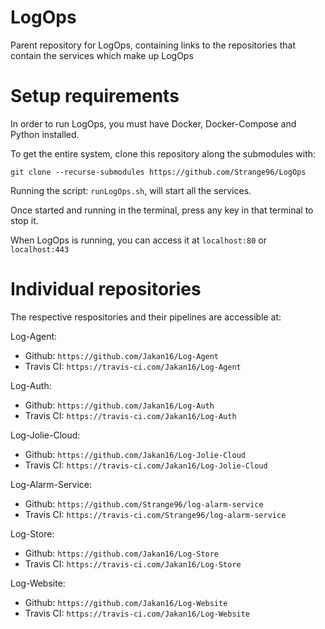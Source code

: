 # LogOps
Parent repository for LogOps, containing links to the repositories that contain the services which make up LogOps

# Setup requirements
In order to run LogOps, you must have Docker, Docker-Compose and Python installed.

To get the entire system, clone this repository along the submodules with:

 `git clone --recurse-submodules https://github.com/Strange96/LogOps`

Running the script: `runLogOps.sh`, will start all the services.

Once started and running in the terminal, press any key in that terminal to stop it.

When LogOps is running, you can access it at `localhost:80` or `localhost:443`

# Individual repositories
The respective respositories and their pipelines are accessible at:

Log-Agent: 
* Github: `https://github.com/Jakan16/Log-Agent` 
* Travis CI: `https://travis-ci.com/Jakan16/Log-Agent`

Log-Auth: 
* Github: `https://github.com/Jakan16/Log-Auth` 
* Travis CI: `https://travis-ci.com/Jakan16/Log-Auth`

Log-Jolie-Cloud: 
* Github: `https://github.com/Jakan16/Log-Jolie-Cloud` 
* Travis CI: `https://travis-ci.com/Jakan16/Log-Jolie-Cloud`

Log-Alarm-Service: 
* Github: `https://github.com/Strange96/log-alarm-service` 
* Travis CI: `https://travis-ci.com/Strange96/log-alarm-service`

Log-Store: 
* Github: `https://github.com/Jakan16/Log-Store` 
* Travis CI: `https://travis-ci.com/Jakan16/Log-Store`

Log-Website: 
* Github: `https://github.com/Jakan16/Log-Website` 
* Travis CI: `https://travis-ci.com/Jakan16/Log-Website`
